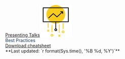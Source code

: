 
<div class = "header_box">
<u>Presenting Talks<img src='css/images/talks.png' width = 20% ></u><br><span style = "color:#14395f;"> Best Practices </span>
</div>

 <div class = "png_button"><a href="https://raw.githubusercontent.com/ottrproject/cheatsheets/refs/heads/main/pngs/talks.png">Download cheatsheet</a></div>

 <div class = "time">**Last updated: `r format(Sys.time(), '%B %d, %Y')`** </div>
